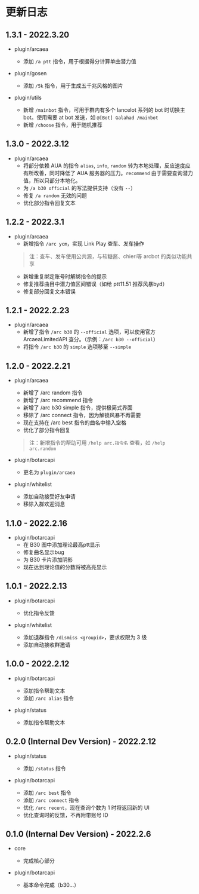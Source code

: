 # 更新日志

## 1.3.1 - 2022.3.20
- plugin/arcaea
    - 添加 `/a ptt` 指令，用于根据得分计算单曲潜力值

- plugin/gosen
    - 添加 `/5k` 指令，用于生成五千兆风格的图片

- plugin/utils
    - 新增 `/mainbot` 指令，可用于群内有多个 lancelot 系列的 bot 时切换主 bot。使用需要 at bot 发送，如 `@[Bot] Galahad /mainbot`
    - 新增 `/choose` 指令，用于随机推荐


## 1.3.0 - 2022.3.12
- plugin/arcaea
    - 将部分依赖 AUA 的指令 `alias`, `info`, `random` 转为本地处理，反应速度应有所改善，同时降低了 AUA 服务器的压力。`recommend` 由于需要查询潜力值，所以只部分本地化。
    - 为 `/a b30 official` 的写法提供支持（没有 `--`）
    - 修复 `/a random` 无效的问题
    - 优化部分指令回复文本


## 1.2.2 - 2022.3.1
- plugin/arcaea
    - 新增指令 `/arc ycm`，实现 Link Play 查车、发车操作
    > 注：查车、发车使用公共源，与软糖酱、chieri等 arcbot 的类似功能共享
    - 新增重复绑定账号时解绑指令的提示
    - 修复推荐曲目中潜力值区间错误（如给 ptt11.51 推荐风暴byd）
    - 修复部分回复文本错误


## 1.2.1 - 2022.2.23
- plugin/arcaea
    - 新增了指令 `/arc b30` 的 `--official` 选项，可以使用官方 ArcaeaLimitedAPI 查分。（示例：`/arc b30 --official`）
    - 将指令 `/arc b30` 的 `simple` 选项移至 `--simple`


## 1.2.0 - 2022.2.21
- plugin/arcaea
    - 新增了 /arc random 指令
    - 新增了 /arc recommend 指令
    - 新增了 /arc b30 simple 指令，提供极简式界面
    - 移除了 /arc connect 指令，因为解锁风暴不再需要
    - 现在支持在 /arc best 指令的曲名中输入空格
    - 优化了部分指令回复

    > 注：新增指令的帮助可用 `/help arc.指令名` 查看，如 `/help arc.random`

- plugin/botarcapi
    - 更名为 `plugin/arcaea`

- plugin/whitelist
    - 添加自动接受好友申请
    - 移除入群欢迎消息


## 1.1.0 - 2022.2.16
- plugin/botarcapi
    - 在 B30 图中添加理论最高ptt显示
    - 修复曲名显示bug
    - 为 B30 卡片添加阴影
    - 现在达到理论值的分数将被高亮显示


## 1.0.1 - 2022.2.13
- plugin/botarcapi
    - 优化指令反馈

- plugin/whitelist
    - 添加退群指令 `/dismiss <groupid>`，要求权限为 3 级
    - 添加自动接收群邀请


## 1.0.0 - 2022.2.12
- plugin/botarcapi
    - 添加指令帮助文本
    - 添加 `/arc alias` 指令

- plugin/status
    - 添加指令帮助文本


## 0.2.0 (Internal Dev Version) - 2022.2.12
- plugin/status
    - 添加 `/status` 指令

- plugin/botarcapi
    - 添加 `/arc best` 指令
    - 添加 `/arc connect` 指令
    - 优化 `/arc recent`，现在查询个数为 1 时将返回新的 UI
    - 优化查询时的反馈，不再附带账号 ID


## 0.1.0 (Internal Dev Version) - 2022.2.6
- core
    - 完成核心部分

- plugin/botarcapi
    - 基本命令完成（b30...）
